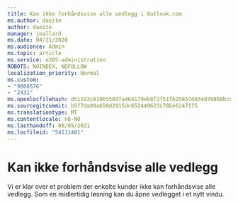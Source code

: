 ```yaml
---
title: Kan ikke forhåndsvise alle vedlegg i Outlook.com
ms.author: daeite
author: daeite
manager: joallard
ms.date: 04/21/2020
ms.audience: Admin
ms.topic: article
ms.service: o365-administration
ROBOTS: NOINDEX, NOFOLLOW
localization_priority: Normal
ms.custom:
- "9000576"
- "2431"
ms.openlocfilehash: d51193c8196558d7a464179eb8f2f51fb25857d934d70860bc84c4f1f2bf0389
ms.sourcegitcommit: b5f7da89a650d2915dc652449623c78be6247175
ms.translationtype: MT
ms.contentlocale: nb-NO
ms.lasthandoff: 08/05/2021
ms.locfileid: "54111481"
---
```

# <a name="cant-preview-all-of-an-attachment"></a>Kan ikke forhåndsvise alle vedlegg

Vi er klar over et problem der enkelte kunder ikke kan forhåndsvise alle vedlegg. Som en midlertidig løsning kan du åpne vedlegget i et nytt vindu.